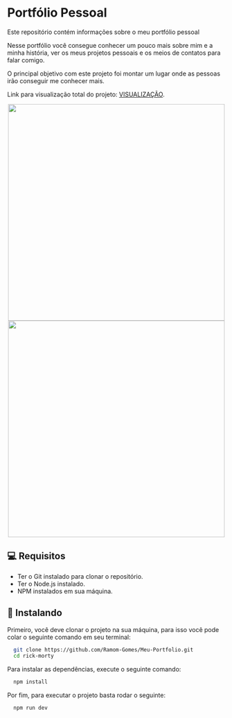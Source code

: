 # Portfólio Pessoal

Este repositório contém informações sobre o meu portfólio pessoal

Nesse portfólio você consegue conhecer um pouco mais sobre mim e a minha história, ver os meus projetos pessoais e os meios de contatos para falar comigo.

O principal objetivo com este projeto foi montar um lugar onde as pessoas irão conseguir me conhecer mais.

Link para visualização total do projeto: [VISUALIZAÇÃO](https://monumental-alfajores-8ca782.netlify.app/).

<div align="center" display="flex">
<img src="https://user-images.githubusercontent.com/110055468/235910387-9edc96af-a24a-46a7-be10-86fa0f2aa8b5.jpeg" width="500px" />
<img src="https://user-images.githubusercontent.com/110055468/235910568-20a05a10-f7c0-4573-a491-38068de4a95a.jpeg" width="500px" />
</div>




## 💻 Requisitos

* Ter o Git instalado para clonar o repositório.
* Ter o Node.js instalado.
* NPM instalados em sua máquina.




## 🚀 Instalando

Primeiro, você deve clonar o projeto na sua máquina, para isso você pode colar o seguinte comando em seu terminal:

```bash
  git clone https://github.com/Ramom-Gomes/Meu-Portfolio.git
  cd rick-morty
```
Para instalar as dependências, execute o seguinte comando:

```bash
  npm install
```

Por fim, para executar o projeto basta rodar o seguinte:

```bash
  npm run dev
```
